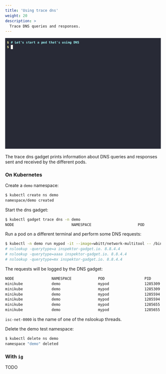 ```yaml
---
title: 'Using trace dns'
weight: 20
description: >
  Trace DNS queries and responses.
---
```


![Screencast of the trace dns gadget](dns.gif)

The trace dns gadget prints information about DNS queries and responses sent
and received by the different pods.

### On Kubernetes

Create a `demo` namespace:

```bash
$ kubectl create ns demo
namespace/demo created
```

Start the dns gadget:

```bash
$ kubectl gadget trace dns -n demo
NODE                          NAMESPACE                     POD                           QR NAMESERVER      TYPE      QTYPE      NAME
```

Run a pod on a different terminal and perform some DNS requests:

```bash
$ kubectl -n demo run mypod -it --image=wbitt/network-multitool -- /bin/sh
# nslookup -querytype=a inspektor-gadget.io. 8.8.4.4
# nslookup -querytype=aaaa inspektor-gadget.io. 8.8.4.4
# nslookup -querytype=mx inspektor-gadget.io. 8.8.4.4
```

The requests will be logged by the DNS gadget:

```bash
NODE                 NAMESPACE            POD                  PID         TID         COMM        QR NAMESERVER      TYPE      QTYPE      NAME                RCODE
minikube             demo                 mypod                1285309     1285310     isc-net-00… Q  8.8.4.4         OUTGOING  A          inspektor-gadget.i…        
minikube             demo                 mypod                1285309     1285310     isc-net-00… R  8.8.4.4         HOST      A          inspektor-gadget.i… NoError
minikube             demo                 mypod                1285594     1285595     isc-net-00… Q  8.8.4.4         OUTGOING  AAAA       inspektor-gadget.i…        
minikube             demo                 mypod                1285594     1285595     isc-net-00… R  8.8.4.4         HOST      AAAA       inspektor-gadget.i… NoError
minikube             demo                 mypod                1285655     1285656     isc-net-00… Q  8.8.4.4         OUTGOING  MX         inspektor-gadget.i…        
minikube             demo                 mypod                1285655     1285656     isc-net-00… R  8.8.4.4         HOST      MX         inspektor-gadget.i… NoError
```

`isc-net-0000` is the name of one of the nslookup threads.

Delete the demo test namespace:

```bash
$ kubectl delete ns demo
namespace "demo" deleted
```

### With `ig`

TODO
